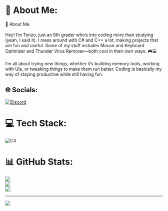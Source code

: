 # 💫 About Me:
👋 About Me<br><br>Hey! I’m Tenzo, just an 8th grader who’s into coding more than studying (yeah, I said it). I mess around with C# and C++ a lot, making projects that are fun and useful. Some of my stuff includes Mouse and Keyboard Optimizer and Thunder Virus Remover—both cool in their own ways. 🎮💻<br><br>I’m all about trying new things, whether it’s building memory tools, working with UIs, or tweaking things to make them run better. Coding is basically my way of staying productive while still having fun.<br>


## 🌐 Socials:
[![Discord](https://img.shields.io/badge/Discord-%237289DA.svg?logo=discord&logoColor=white)](https://bit.ly/TenzoWeb) 

# 💻 Tech Stack:
![C#](https://img.shields.io/badge/c%23-%23239120.svg?style=for-the-badge&logo=csharp&logoColor=white)

# 📊 GitHub Stats:
![](https://github-readme-stats.vercel.app/api?username=RealTenzo&theme=dark&hide_border=false&include_all_commits=false&count_private=false)<br/>
![](https://github-readme-streak-stats.herokuapp.com/?user=RealTenzo&theme=dark&hide_border=false)<br/>
![](https://github-readme-stats.vercel.app/api/top-langs/?username=RealTenzo&theme=dark&hide_border=false&include_all_commits=false&count_private=false&layout=compact)

---
[![](https://visitcount.itsvg.in/api?id=RealTenzo&icon=0&color=0)](https://visitcount.itsvg.in)

<!-- Proudly created with GPRM ( https://gprm.itsvg.in ) -->
